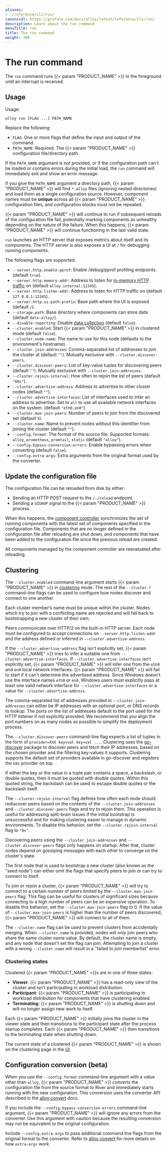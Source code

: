 ```yaml
---
aliases:
- ./reference/cli/run/
canonical: https://grafana.com/docs/alloy/latest/reference/cli/run/
description: Learn about the run command
menuTitle: run
title: The run command
weight: 300
---
```


# The run command

The `run` command runs {{< param "PRODUCT_NAME" >}} in the foreground until an interrupt is received.

## Usage

Usage:

```shell
alloy run [FLAG ...] PATH_NAME
```

   Replace the following:

   * `FLAG`: One or more flags that define the input and output of the command.
   * `PATH_NAME`: Required. The {{< param "PRODUCT_NAME" >}} configuration file/directory path.

If the `PATH_NAME` argument is not provided, or if the configuration path can't be loaded or contains errors during the initial load, the `run` command will immediately exit and show an error message.

If you give the `PATH_NAME` argument a directory path, {{< param "PRODUCT_NAME" >}} will find `*.alloy` files (ignoring nested directories) and load them as a single configuration source.
However, component names must be **unique** across all {{< param "PRODUCT_NAME" >}} configuration files, and configuration blocks must not be repeated.

{{< param "PRODUCT_NAME" >}} will continue to run if subsequent reloads of the configuration file fail, potentially marking components as unhealthy depending on the nature of the failure.
When this happens, {{< param "PRODUCT_NAME" >}} will continue functioning in the last valid state.

`run` launches an HTTP server that exposes metrics about itself and its components.
The HTTP server is also exposes a UI at `/` for debugging running components.

The following flags are supported:

* `--server.http.enable-pprof`: Enable /debug/pprof profiling endpoints. (default `true`).
* `--server.http.memory-addr`: Address to listen for [in-memory HTTP traffic][] on (default `alloy.internal:12345`).
* `--server.http.listen-addr`: Address to listen for HTTP traffic on (default `127.0.0.1:12345`).
* `--server.http.ui-path-prefix`: Base path where the UI is exposed (default `/`).
* `--storage.path`: Base directory where components can store data (default `data-alloy/`).
* `--disable-reporting`: Disable [data collection][] (default `false`).
* `--cluster.enabled`: Start {{< param "PRODUCT_NAME" >}} in clustered mode (default `false`).
* `--cluster.node-name`: The name to use for this node (defaults to the environment's hostname).
* `--cluster.join-addresses`: Comma-separated list of addresses to join the cluster at (default `""`). Mutually exclusive with `--cluster.discover-peers`.
* `--cluster.discover-peers`: List of key-value tuples for discovering peers (default `""`). Mutually exclusive with `--cluster.join-addresses`.
* `--cluster.rejoin-interval`: How often to rejoin the list of peers (default `"60s"`).
* `--cluster.advertise-address`: Address to advertise to other cluster nodes (default `""`).
* `--cluster.advertise-interfaces`: List of interfaces used to infer an address to advertise. Set to `all` to use all available network interfaces on the system. (default `"eth0,en0"`).
* `--cluster.max-join-peers`: Number of peers to join from the discovered set (default `5`).
* `--cluster.name`: Name to prevent nodes without this identifier from joining the cluster (default `""`).
* `--config.format`: The format of the source file. Supported formats: `alloy`, `prometheus`, `promtail`, `static` (default `"alloy"`).
* `--config.bypass-conversion-errors`: Enable bypassing errors when converting (default `false`).
* `--config.extra-args`: Extra arguments from the original format used by the converter.

## Update the configuration file

The configuration file can be reloaded from disk by either:

* Sending an HTTP POST request to the `/-/reload` endpoint.
* Sending a `SIGHUP` signal to the {{< param "PRODUCT_NAME" >}} process.

When this happens, the [component controller][] synchronizes the set of running components with the latest set of components specified in the configuration file.
Components that are no longer defined in the configuration file after reloading are shut down, and components that have been added to the configuration file since the previous reload are created.

All components managed by the component controller are reevaluated after reloading.

## Clustering

The `--cluster.enabled` command-line argument starts {{< param "PRODUCT_NAME" >}} in [clustering][] mode.
The rest of the `--cluster.*` command-line flags can be used to configure how nodes discover and connect to one another.

Each cluster member’s name must be unique within the cluster.
Nodes which try to join with a conflicting name are rejected and will fall back to bootstrapping a new cluster of their own.

Peers communicate over HTTP/2 on the built-in HTTP server.
Each node must be configured to accept connections on `--server.http.listen-addr` and the address defined or inferred in `--cluster.advertise-address`.

If the `--cluster.advertise-address` flag isn't explicitly set, {{< param "PRODUCT_NAME" >}} tries to infer a suitable one from `--cluster.advertise-interfaces`.
If `--cluster.advertise-interfaces` isn't explicitly set, {{< param "PRODUCT_NAME" >}} will infer one from the `eth0` and `en0` local network interfaces.
{{< param "PRODUCT_NAME" >}} will fail to start if it can't determine the advertised address.
Since Windows doesn't use the interface names `eth0` or `en0`, Windows users must explicitly pass at least one valid network interface for `--cluster.advertise-interfaces` or a value for `--cluster.advertise-address`.

The comma-separated list of addresses provided in `--cluster.join-addresses` can either be IP addresses with an optional port, or DNS records to lookup.
The ports on the list of addresses default to the port used for the HTTP listener if not explicitly provided.
We recommend that you align the port numbers on as many nodes as possible to simplify the deployment process.

The `--cluster.discover-peers` command-line flag expects a list of tuples in the form of `provider=XXX key=val key=val ...`.
Clustering uses the [go-discover] package to discover peers and fetch their IP addresses, based on the chosen provider and the filtering key-values it supports.
Clustering supports the default set of providers available in go-discover and registers the `k8s` provider on top.

If either the key or the value in a tuple pair contains a space, a backslash, or double quotes, then it must be quoted with double quotes.
Within this quoted string, the backslash can be used to escape double quotes or the backslash itself.

The `--cluster.rejoin-interval` flag defines how often each node should rediscover peers based on the contents of the `--cluster.join-addresses` and `--cluster.discover-peers` flags and try to rejoin them.
This operation is useful for addressing split-brain issues if the initial bootstrap is unsuccessful and for making clustering easier to manage in dynamic environments.
To disable this behavior, set the `--cluster.rejoin-interval` flag to `"0s"`.

Discovering peers using the `--cluster.join-addresses` and `--cluster.discover-peers` flags only happens on startup.
After that, cluster nodes depend on gossiping messages with each other to converge on the cluster's state.

The first node that is used to bootstrap a new cluster (also known as the "seed node") can either omit the flags that specify peers to join or can try to connect to itself.

To join or rejoin a cluster, {{< param "PRODUCT_NAME" >}} will try to connect to a certain number of peers limited by the `--cluster.max-join-peers` flag.
This flag can be useful for clusters of significant sizes because connecting to a high number of peers can be an expensive operation.
To disable this behavior, set the `--cluster.max-join-peers` flag to 0.
If the value of `--cluster.max-join-peers` is higher than the number of peers discovered, {{< param "PRODUCT_NAME" >}} will connect to all of them.

The `--cluster.name` flag can be used to prevent clusters from accidentally merging.
When `--cluster.name` is provided, nodes will only join peers who share the same cluster name value.
By default, the cluster name is empty, and any node that doesn't set the flag can join.
Attempting to join a cluster with a wrong `--cluster.name` will result in a "failed to join memberlist" error.

### Clustering states

Clustered {{< param "PRODUCT_NAME" >}}s are in one of three states:

* **Viewer**: {{< param "PRODUCT_NAME" >}} has a read-only view of the cluster and isn't participating in workload distribution.
* **Participant**: {{< param "PRODUCT_NAME" >}} is participating in workload distribution for components that have clustering enabled.
* **Terminating**: {{< param "PRODUCT_NAME" >}} is shutting down and will no longer assign new work to itself.

Each {{< param "PRODUCT_NAME" >}} initially joins the cluster in the viewer state and then transitions to the participant state after the process startup completes.
Each {{< param "PRODUCT_NAME" >}} then transitions to the terminating state when shutting down.

The current state of a clustered {{< param "PRODUCT_NAME" >}} is shown on the clustering page in the [UI][].

## Configuration conversion (beta)

When you use the `--config.format` command-line argument with a value other than `alloy`, {{< param "PRODUCT_NAME" >}} converts the configuration file from the source format to River and immediately starts running with the new configuration.
This conversion uses the converter API described in the [alloy convert][] docs.

If you include the `--config.bypass-conversion-errors` command-line argument,
{{< param "PRODUCT_NAME" >}} will ignore any errors from the converter. Use this argument
with caution because the resulting conversion may not be equivalent to the
original configuration.

Include `--config.extra-args` to pass additional command line flags from the original format to the converter.
Refer to [alloy convert][] for more details on how `extra-args` work.

[alloy convert]: ../convert/
[clustering]:  ../../../concepts/clustering/
[go-discover]: https://github.com/hashicorp/go-discover
[in-memory HTTP traffic]: ../../../concepts/component_controller/#in-memory-traffic
[data collection]: ../../../data-collection/
[components]: ../../concepts/components/
[component controller]: ../../../concepts/component_controller/
[UI]: ../../tasks/debug/#clustering-page
